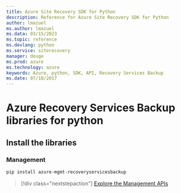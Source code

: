 ```yaml
---
title: Azure Site Recovery SDK for Python
description: Reference for Azure Site Recovery SDK for Python
author: lmazuel
ms.author: lmazuel
ms.data: 03/15/2023
ms.topic: reference
ms.devlang: python
ms.service: siterecovery
manager: douge
ms.prod: azure
ms.technology: azure
keywords: Azure, python, SDK, API, Recovery Services Backup
ms.date: 07/10/2017
---
```

# Azure Recovery Services Backup libraries for python

## Install the libraries


### Management

```bash
pip install azure-mgmt-recoveryservicesbackup
```
> [!div class="nextstepaction"]
> [Explore the Management APIs](/python/api/overview/azure/recoveryservicesbackup/management)